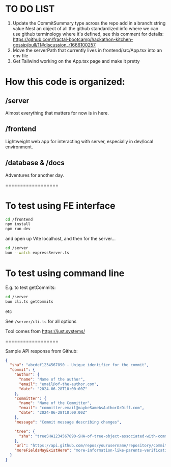# TO DO LIST

1. Update the CommitSummary type across the repo
   add in a branch:string value
   Nest an object of all the github standardized info where we can use github terminology where it's defined, see this comment for details: https://github.com/fractal-bootcamp/hackathon-kitchen-gossip/pull/11#discussion_r1666100257
1. Move the serverPath that currently lives in frontend/src/App.tsx into an env file
1. Get Tailwind working on the App.tsx page and make it pretty

# How this code is organized:

## /server

Almost everything that matters for now is in here.

## /frontend

Lightweight web app for interacting with server, especially in dev/local environment.

## /database & /docs

Adventures for another day.

==================

# To test using FE interface

```sh
cd /frontend
npm install
npm run dev
```

and open up Vite localhost, and then for the server...

```sh
cd /server
bun --watch expressServer.ts
```

# To test using command line

E.g. to test getCommits:

```sh
cd /server
bun cli.ts getCommits
```

etc

See `/server/cli.ts` for all options

Tool comes from https://just.systems/

==================

Sample API response from Github:

```json
{
  "sha": "abcdef1234567890 - Unique identifier for the commit",
  "commit": {
    "author": {
      "name": "Name of the author",
      "email": "email@of-the-author.com",
      "date": "2024-06-28T10:00:00Z"
    },
    "committer": {
      "name": "Name of the Committer",
      "email": "committer.email@maybeSameAsAuthorOrDiff.com",
      "date": "2024-06-28T10:00:00Z"
    },
    "message": "Commit message describing changes",

    "tree": {
      "sha": "treeSHA1234567890-SHA-of-tree-object-associated-with-commit"
    },
    "url": "https://api.github.com/repos/yourusername/repository/commits/abcdef1234567890/url-to-view-commit-on-github",
    "moreFieldsMayExistHere": "more-information-like-parents-verification-details-etc"
  }
}
```
